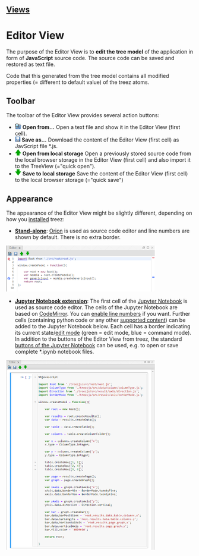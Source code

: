 [Views](../views.md)
----

#	Editor View

The purpose of the Editor View is to **edit the tree model** of the application in form of **JavaScript** source code. The source code can be saved and restored as text file. 

Code that this generated from the tree model contains all modified properties (= different to default value) of the treez atoms.

## Toolbar

The toolbar of the Editor View provides several action buttons:

* ![Open from](../../icons/browse.png) **Open from...** Open a text file and show it in the Editor View (first cell). 
* ![Open from](../../icons/save.png) **Save as...** Download the content of the Editor View (first cell) as JavScript file *.js. 
* ![Open from](../../icons/openFromLocalStorage.png) **Open from local storage** Open a previously stored source code from the local browser storage in the Editor View (first cell) and also import it to the TreeView (="quick open"). 
* ![Open from](../../icons/saveToLocalStorage.png) **Save to local storage** Save the content of the Editor View (first cell) to the local browser storage (="quick save") 

## Appearance

The appearance of the Editor View might be slightly different, depending on how you [installed](../installation.md) treez:

* [**Stand-alone**](../standaloneInstallation.md): [Orion](http://wiki.eclipse.org/Orion) is used as source code editor and line numbers are shown by default. There is no extra border.

<img width="400" src="../images/editor_view_stand-alone.png">

* [**Jupyter Notebook extension**](../jupyterInstallation.md): The first cell of the [Jupyter Notebook](https://jupyter.org/) is used as source code editor. The cells of the Jupyter Notebook are based on [CodeMirror](https://codemirror.net/). You can [enable line numbers](https://stackoverflow.com/questions/10979667/showing-line-numbers-in-ipython-jupyter-notebooks) if you want. Further cells (containing python code or any other [supported content](https://github.com/jupyter/jupyter/wiki/Jupyter-kernels)) can be added to the Jupyter Notebook below. Each cell has a border indicating its current state/[edit mode](https://jupyter-notebook.readthedocs.io/en/stable/examples/Notebook/Notebook%20Basics.html#Modal-editor) (green = edit mode, blue = command mode). In addition to the buttons of the Editor View from treez, the standard [buttons of the Jupyter Notebook](https://jupyter-notebook.readthedocs.io/en/stable/examples/Notebook/Notebook%20Basics.html#Mouse-navigation) can be used, e.g. to open or save complete *.ipynb notebook files. 

<img width="400" src="../images/editor_view.png">

